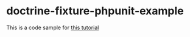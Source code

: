 doctrine-fixture-phpunit-example
================================

This is a code sample for [this tutorial](http://blog.ajouve.com/symfony2/phpunit/doctrine2/2015/11/15/welcome-to-jekyll.html)
